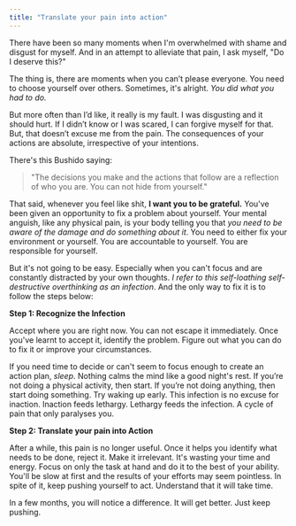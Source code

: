 ```yaml
---
title: "Translate your pain into action"
---
```


There have been so many moments when I'm overwhelmed with shame and disgust for myself. And in an attempt to alleviate that pain, I ask myself, "Do I deserve this?" 

The thing is, there are moments when you can’t please everyone. You need to choose yourself over others. Sometimes, it's alright. *You did what you had to do.*

But more often than I’d like, it really is my fault. I was disgusting and it should hurt. If I didn’t know or I was scared, I can forgive myself for that. But, that doesn’t excuse me from the pain. The consequences of your actions are absolute, irrespective of your intentions. 

There's this Bushido saying:
> "The decisions you make and the actions that follow are a reflection of who you are. You can not hide from yourself."

That said, whenever you feel like shit, **I want you to be grateful.** You've been given an opportunity to fix a problem about yourself. Your mental anguish, like any physical pain, is your body telling you that *you need to be aware of the damage and do something about it*. You need to either fix your environment or yourself. You are accountable to yourself. You are responsible for yourself. 

But it's not going to be easy. Especially when you can't focus and are constantly distracted by your own thoughts. *I refer to this self-loathing self-destructive overthinking as an infection*. And the only way to fix it is to follow the steps below:

**Step 1: Recognize the Infection**

Accept where you are right now. You can not escape it immediately. Once you've learnt to accept it, identify the problem. Figure out what you can do to fix it or improve your circumstances.

If you need time to decide or can't seem to focus enough to create an action plan, *sleep*. Nothing calms the mind like a good night's rest. If you’re not doing a physical activity, then start. If you’re not doing anything, then start doing something. Try waking up early. This infection is no excuse for inaction. Inaction feeds lethargy. Lethargy feeds the infection. A cycle of pain that only paralyses you. 

**Step 2: Translate your pain into Action**

After a while, this pain is no longer useful. Once it helps you identify what needs to be done, reject it. Make it irrelevant. It's wasting your time and energy. Focus on only the task at hand and do it to the best of your ability. You'll be slow at first and the results of your efforts may seem pointless. In spite of it, keep pushing yourself to act. Understand that it will take time. 

In a few months, you will notice a difference. It will get better. Just keep pushing. 
